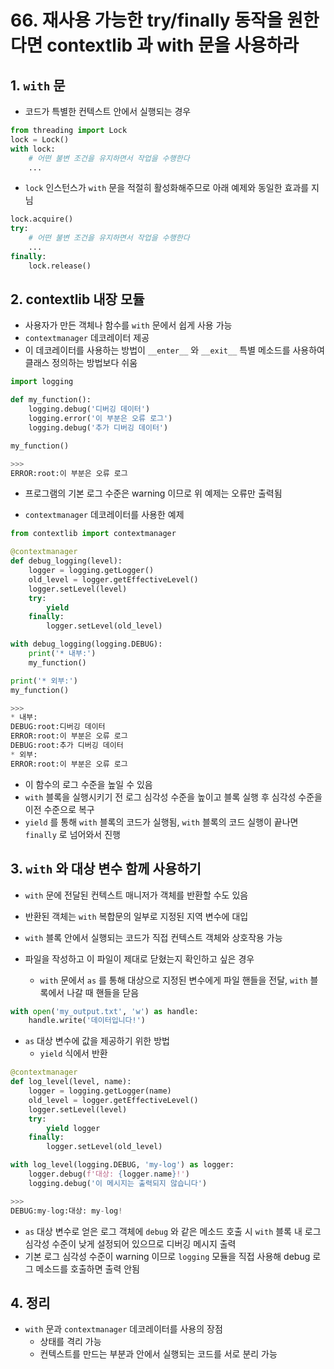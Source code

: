 # 66. 재사용 가능한 try/finally 동작을 원한다면 contextlib 과 with 문을 사용하라

## 1. `with` 문

- 코드가 특별한 컨텍스트 안에서 실행되는 경우

```python
from threading import Lock
lock = Lock()
with lock:
    # 어떤 불변 조건을 유지하면서 작업을 수행한다
    ...
```

- `lock` 인스턴스가 `with` 문을 적절히 활성화해주므로 아래 예제와 동일한 효과를 지님

```python
lock.acquire()
try:
    # 어떤 불변 조건을 유지하면서 작업을 수행한다
    ...
finally:
    lock.release()
```

## 2. contextlib 내장 모듈

- 사용자가 만든 객체나 함수를 `with` 문에서 쉽게 사용 가능
- `contextmanager` 데코레이터 제공
- 이 데코레이터를 사용하는 방법이 `__enter__` 와 `__exit__` 특별 메소드를 사용하여 클래스 정의하는 방법보다 쉬움

```python
import logging

def my_function():
    logging.debug('디버깅 데이터')
    logging.error('이 부분은 오류 로그')
    logging.debug('추가 디버깅 데이터')

my_function()

>>>
ERROR:root:이 부분은 오류 로그
```

- 프로그램의 기본 로그 수준은 warning 이므로 위 예제는 오류만 출력됨

- `contextmanager` 데코레이터를 사용한 예제

```python
from contextlib import contextmanager

@contextmanager
def debug_logging(level):
    logger = logging.getLogger()
    old_level = logger.getEffectiveLevel()
    logger.setLevel(level)
    try:
        yield
    finally:
        logger.setLevel(old_level)

with debug_logging(logging.DEBUG):
    print('* 내부:')
    my_function()

print('* 외부:')
my_function()

>>>
* 내부:
DEBUG:root:디버깅 데이터
ERROR:root:이 부분은 오류 로그
DEBUG:root:추가 디버깅 데이터
* 외부:
ERROR:root:이 부분은 오류 로그
```

- 이 함수의 로그 수준을 높일 수 있음
- `with` 블록을 실행시키기 전 로그 심각성 수준을 높이고 블록 실행 후 심각성 수준을 이전 수준으로 복구
- `yield` 를 통해 `with` 블록의 코드가 실행됨, `with` 블록의 코드 실행이 끝나면 `finally` 로 넘어와서 진행

## 3. `with` 와 대상 변수 함께 사용하기

- `with` 문에 전달된 컨텍스트 매니저가 객체를 반환할 수도 있음
- 반환된 객체는 `with` 복합문의 일부로 지정된 지역 변수에 대입
- `with` 블록 안에서 실행되는 코드가 직접 컨텍스트 객체와 상호작용 가능

- 파일을 작성하고 이 파일이 제대로 닫혔는지 확인하고 싶은 경우
    - `with` 문에서 `as` 를 통해 대상으로 지정된 변수에게 파일 핸들을 전달, `with` 블록에서 나갈 때 핸들을 닫음

```python
with open('my_output.txt', 'w') as handle:
    handle.write('데이터입니다!')
```

- `as` 대상 변수에 값을 제공하기 위한 방법
    - `yield` 식에서 반환

```python
@contextmanager
def log_level(level, name):
    logger = logging.getLogger(name)
    old_level = logger.getEffectiveLevel()
    logger.setLevel(level)
    try:
        yield logger
    finally:
        logger.setLevel(old_level)

with log_level(logging.DEBUG, 'my-log') as logger:
    logger.debug(f'대상: {logger.name}!')
    logging.debug('이 메시지는 출력되지 않습니다')

>>>
DEBUG:my-log:대상: my-log!
```

- `as` 대상 변수로 얻은 로그 객체에 `debug` 와 같은 메소드 호출 시 `with` 블록 내 로그 심각성 수준이 낮게 설정되어 있으므로 디버깅 메시지 출력
- 기본 로그 심각성 수준이 warning 이므로 `logging` 모듈을 직접 사용해 debug 로그 메소드를 호출하면 출력 안됨

## 4. 정리

- `with` 문과 `contextmanager` 데코레이터를 사용의 장점
    - 상태를 격리 가능
    - 컨텍스트를 만드는 부분과 안에서 실행되는 코드를 서로 분리 가능